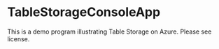 # TableStorageConsoleApp
This is a demo program illustrating Table Storage on Azure.
Please see license.